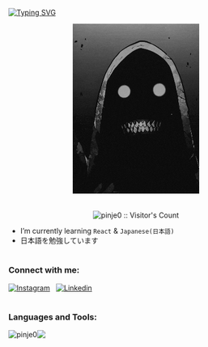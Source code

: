 <a href="https://git.io/typing-svg"><img src="https://readme-typing-svg.demolab.com?font=Fira+Code&pause=1000&color=41B883&width=435&lines=hi%2C+pinje+here" alt="Typing SVG" /></a>

<div align="center"><img src="https://github.com/pinje0/pinje0/blob/main/drp.gif" alt="drp"/></div>

<br>
<p align="center">
  <img src="https://profile-counter.glitch.me/{pinje0}/count.svg" width="160px" alt="pinje0 :: Visitor's Count" />
</p>

-   I’m currently learning `React` & `Japanese(日本語)`
-   日本語を勉強しています

# <h3 align="left"> Connect with me:</h3>
[![Instagram](https://skillicons.dev/icons?i=instagram)](https://www.instagram.com/pinje__/)
&nbsp;
[![Linkedin](https://skillicons.dev/icons?i=linkedin)](https://www.linkedin.com/in/melvin-austin/)

# <h3 align="left">Languages and Tools:</h3>
<p>
    <a href="https://github.com/anuraghazra/github-readme-stats">
        <img
            align="left"
            src="https://github-readme-stats-pinje0.vercel.app/api/top-langs/?username=pinje0&layout=compact&theme=dark&count-private=true&langs_count=10"
            alt="pinje0"
        />
    </a>
    <div align = "right>
      <img src="https://img.shields.io/badge/HTML5-E34F26?style=flat-square&logo=html5&logoColor=white"
    </div>
</p>

<div>
  
  [![](https://skillicons.dev/icons?i=html,css,js,ts,tailwind,react,python,git,github,powershell,vscode,windows&perline=9&theme=dark)](https://skillicons.dev)

</div>
